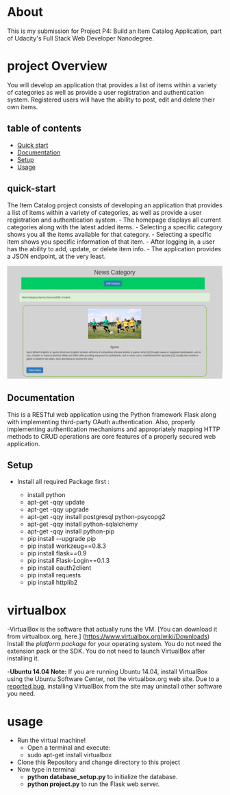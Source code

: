 <h1>About</h1>

<p>This is my submission for Project P4: Build an Item Catalog Application, part of Udacity's Full Stack Web Developer Nanodegree.</p>

<h1>project Overview</h1>
<p>You will develop an application that provides a list of items within a variety of categories as well as provide a user registration and authentication system. Registered users will have the ability to post, edit and delete their own items.</p>


## table of contents

- [Quick start](#quick-start)
- [Documentation](#documentation)
- [Setup](#setup)
- [Usage](#usage)

## quick-start
The Item Catalog project consists of developing an application that provides a list of items within a variety of categories, as well as provide a user registration and authentication system.
	 - The homepage displays all current categories along with the latest added items.
	 - Selecting a specific category shows you all the items available for that category.
	 - Selecting a specific item shows you specific information of that item.
	 - After logging in, a user has the ability to add, update, or delete item info.
	 - The application provides a JSON endpoint, at the very least.
	 
   ![category-image](https://raw.githubusercontent.com/ashishchopra605/Item-Catalog/master/images/category.png)
   
## Documentation

This is a RESTful web application using the Python framework Flask along with implementing third-party OAuth authentication. Also, properly implementing authentication mechanisms and appropriately mapping HTTP methods to CRUD operations are core features of a properly secured web application.   

## Setup

 - Install all required Package first :

    - install python
    - apt-get -qqy update
    - apt-get -qqy upgrade
    - apt-get -qqy install postgresql python-psycopg2
    - apt-get -qqy install python-sqlalchemy
    - apt-get -qqy install python-pip
    - pip install --upgrade pip
    - pip install werkzeug==0.8.3
    - pip install flask==0.9
    - pip install Flask-Login==0.1.3
    - pip install oauth2client
    - pip install requests
    - pip install httplib2
    


 # virtualbox 
 
  -VirtualBox is the software that actually runs the VM. [You can download it from virtualbox.org, here.]  (https://www.virtualbox.org/wiki/Downloads)  Install the *platform package* for your operating system.  You do not need the extension pack or the SDK. You do not need to launch VirtualBox after installing it. 

  -**Ubuntu 14.04 Note:** If you are running Ubuntu 14.04, install VirtualBox using the Ubuntu Software Center, not the virtualbox.org web site. Due to a [reported bug](http://ubuntuforums.org/showthread.php?t=2227131), installing VirtualBox from the site may uninstall other software you need. 
# usage

- Run the virtual machine!
    - Open a terminal and execute:
    - sudo apt-get install virtualbox  
- Clone this Repository and change directory to this project
- Now type in terminal  
    - **python database_setup.py** to initialize the database.
    - **python project.py** to run the Flask web server.
